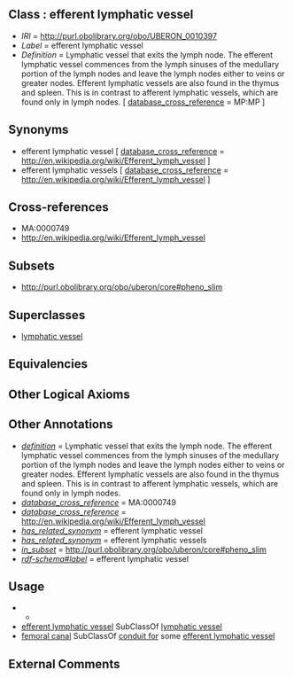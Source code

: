 
## Class : efferent lymphatic vessel

 * *IRI* = http://purl.obolibrary.org/obo/UBERON_0010397
 * *Label* = efferent lymphatic vessel
 * *Definition* = Lymphatic vessel that exits the lymph node. The efferent lymphatic vessel commences from the lymph sinuses of the medullary portion of the lymph nodes and leave the lymph nodes either to veins or greater nodes. Efferent lymphatic vessels are also found in the thymus and spleen. This is in contrast to afferent lymphatic vessels, which are found only in lymph nodes. [ [database_cross_reference](../../ef/oboInOwl#hasDbXref.md) = MP:MP ]

## Synonyms

 * efferent lymphatic vessel [ [database_cross_reference](../../ef/oboInOwl#hasDbXref.md) = http://en.wikipedia.org/wiki/Efferent_lymph_vessel ]
 * efferent lymphatic vessels [ [database_cross_reference](../../ef/oboInOwl#hasDbXref.md) = http://en.wikipedia.org/wiki/Efferent_lymph_vessel ]

## Cross-references

 * MA:0000749
 * http://en.wikipedia.org/wiki/Efferent_lymph_vessel

## Subsets

 * http://purl.obolibrary.org/obo/uberon/core#pheno_slim

## Superclasses

 * [lymphatic vessel](../../UBERON/73/UBERON_0001473.md)

## Equivalencies


## Other Logical Axioms


## Other Annotations

 * *[definition](../../IAO/15/IAO_0000115.md)* = Lymphatic vessel that exits the lymph node. The efferent lymphatic vessel commences from the lymph sinuses of the medullary portion of the lymph nodes and leave the lymph nodes either to veins or greater nodes. Efferent lymphatic vessels are also found in the thymus and spleen. This is in contrast to afferent lymphatic vessels, which are found only in lymph nodes.
 * *[database_cross_reference](../../ef/oboInOwl#hasDbXref.md)* = MA:0000749
 * *[database_cross_reference](../../ef/oboInOwl#hasDbXref.md)* = http://en.wikipedia.org/wiki/Efferent_lymph_vessel
 * *[has_related_synonym](../../ym/oboInOwl#hasRelatedSynonym.md)* = efferent lymphatic vessel
 * *[has_related_synonym](../../ym/oboInOwl#hasRelatedSynonym.md)* = efferent lymphatic vessels
 * *[in_subset](../../et/oboInOwl#inSubset.md)* = http://purl.obolibrary.org/obo/uberon/core#pheno_slim
 * *[rdf-schema#label](../../el/rdf-schema#label.md)* = efferent lymphatic vessel

## Usage

 * -
 * [efferent lymphatic vessel](../../UBERON/97/UBERON_0010397.md) SubClassOf [lymphatic vessel](../../UBERON/73/UBERON_0001473.md)
 * [femoral canal](../../UBERON/30/UBERON_0018230.md) SubClassOf [conduit for](../../core#conduit/or/core#conduit_for.md) some [efferent lymphatic vessel](../../UBERON/97/UBERON_0010397.md)

## External Comments

